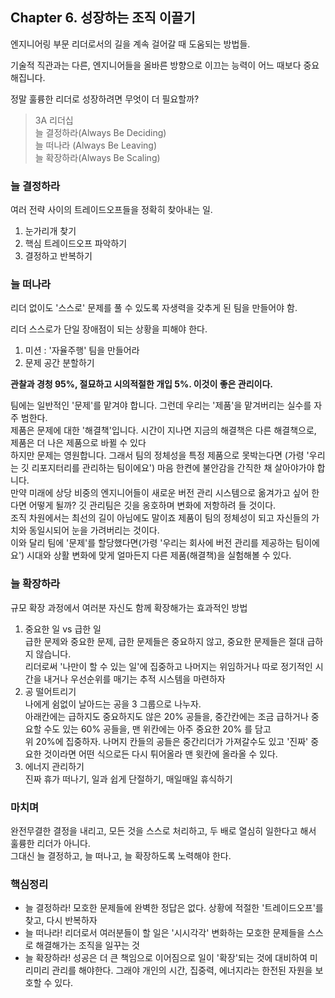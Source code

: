 ## Chapter 6. 성장하는 조직 이끌기

엔지니어링 부문 리더로서의 길을 계속 걸어갈 때 도움되는 방법들.

기술적 직관과는 다른, 엔지니어들을 올바른 방향으로 이끄는 능력이 어느 때보다 중요해집니다.

정말 훌륭한 리더로 성장하려면 무엇이 더 필요할까?

> 3A 리더십 <br>
> 늘 결정하라(Always Be Deciding)<br>
> 늘 떠나라 (Always Be Leaving)<br>
> 늘 확장하라(Always Be Scaling)<br>

### 늘 결정하라
여러 전략 사이의 트레이드오프들을 정확히 찾아내는 일.
1. 눈가리개 찾기
2. 핵심 트레이드오프 파악하기
3. 결정하고 반복하기

### 늘 떠나라
리더 없이도 '스스로' 문제를 풀 수 있도록 자생력을 갖추게 된 팀을 만들어야 함.

리더 스스로가 단일 장애점이 되는 상황을 피해야 한다.
1. 미션 : '자율주행' 팀을 만들어라
2. 문제 공간 분할하기

**관찰과 경청 95%, 절묘하고 시의적절한 개입 5%. 이것이 좋은 관리이다.**

팀에는 일반적인 '문제'를 맡겨야 합니다. 그런데 우리는 '제품'을 맡겨버리는 실수를 자주 범한다.<br>
제품은 문제에 대한 '해결책'입니다. 시간이 지나면 지금의 해결책은 다른 해결책으로, 제품은 더 나은 제품으로 바뀔 수 있다<br>
하지만 문제는 영원합니다. 그래서 팀의 정체성을 특정 제품으로 못박는다면 (가령 '우리는 깃 리포지터리를 관리하는 팀이에요')
마음 한켠에 불안감을 간직한 채 살아야가야 합니다. <br>
만약 미래에 상당 비중의 엔지니어들이 새로운 버전 관리 시스템으로 옮겨가고 싶어 한다면 어떻게 될까? 깃 관리팀은 깃을 옹호하며 변화에 저항하려 들 것이다. <br>
조직 차원에서는 최선의 길이 아님에도 말이죠 제품이 팀의 정체성이 되고 자신들의 가치와 동일시되어 눈을 가려버리는 것이다.<br>
이와 달리 팀에 '문제'를 할당했다면(가령 '우리는 회사에 버전 관리를 제공하는 팀이에요') 시대와 상활 변화에 맞게 얼마든지 다른 제품(해결책)을 실험해볼 수 있다.

### 늘 확장하라
규모 확장 과정에서 여러분 자신도 함께 확장해가는 효과적인 방법
1. 중요한 일 vs 급한 일 <br>
급한 문제와 중요한 문제, 급한 문제들은 중요하지 않고, 중요한 문제들은 절대 급하지 않습니다.<br>
리더로써 '나만이 할 수 있는 일'에 집중하고 나머지는 위임하거나 따로 정기적인 시간을 내거나 우선순위를 매기는 추적 시스템을 마련하자
2. 공 떨어트리기<br>
나에게 쉼없이 날아드는 공을 3 그룹으로 나누자.<br>
아래칸에는 급하지도 중요하지도 않은 20% 공들을, 중간칸에는 조금 급하거나 중요할 수도 있는 60% 공들을, 맨 위칸에는 아주 중요한 20% 를 담고 <br>
위 20%에 집중하자. 나머지 칸들의 공들은 중간리더가 가져갈수도 있고 '진짜' 중요한 것이라면 어떤 식으로든 다시 튀어올라 맨 윗칸에 올라올 수 있다.
3. 에너지 관리하기<br>
진짜 휴가 떠나기, 일과 쉽게 단절하기, 매일매일 휴식하기

### 마치며
완전무결한 결정을 내리고, 모든 것을 스스로 처리하고, 두 배로 열심히 일한다고 해서 훌륭한 리더가 아니다.<br>
그대신 늘 결정하고, 늘 떠나고, 늘 확장하도록 노력해야 한다.

### 핵심정리
- 늘 결정하라! 모호한 문제들에 완벽한 정답은 없다. 상황에 적절한 '트레이드오프'를 찾고, 다시 반복하자
- 늘 떠나라! 리더로서 여러분들이 할 일은 '시시각각' 변화하는 모호한 문제들을 스스로 해결해가는 조직을 일꾸는 것
- 늘 확장하라! 성공은 더 큰 책임으로 이어짐으로 일이 '확장'되는 것에 대비하여 미리미리 관리를 해야한다. 그래야 개인의 시간, 집중력, 에너지라는 한전된 자원을 보호할 수 있다.